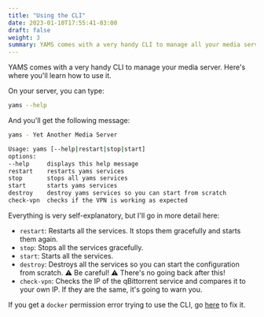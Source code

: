 ```yaml
---
title: "Using the CLI"
date: 2023-01-10T17:55:41-03:00
draft: false
weight: 3
summary: YAMS comes with a very handy CLI to manage all your media server. Here's where you'll learn how to use it.
---
```


YAMS comes with a very handy CLI to manage your media server. Here's where you'll learn how to use it.

On your server, you can type: 
```bash
yams --help
```

And you'll get the following message:

```bash
yams - Yet Another Media Server

Usage: yams [--help|restart|stop|start]
options:
--help     displays this help message
restart    restarts yams services
stop       stops all yams services
start      starts yams services
destroy    destroy yams services so you can start from scratch
check-vpn  checks if the VPN is working as expected
```

Everything is very self-explanatory, but I'll go in more detail here:

- `restart`: Restarts all the services. It stops them gracefully and starts them again.
- `stop`: Stops all the services gracefully.
- `start`: Starts all the services.
- `destroy`: Destroys all the services so you can start the configuration from scratch. ⚠️ Be careful! ⚠️ There's no going back after this!
- `check-vpn`: Checks the IP of the qBittorrent service and compares it to your own IP. If they are the same, it's going to warn you.


If you get a `docker` permission error trying to use the CLI, go [here](/faqs/) to fix it.

